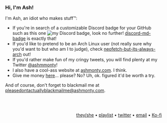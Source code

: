 ### Hi, I'm Ash!

I'm Ash, an idiot who makes stuff™:

- If you're in search of a customizable Discord badge for your GitHub such as this one ![my Discord badge](https://dcbadge.vercel.app/api/shield/406125028065804289?style=flat), look no further! [discord-md-badge](https://github.com/ashmonty/discord-md-badge) is exactly that!
- If you'd like to pretend to be an Arch Linux user (not really sure why you'd want to but who am I to judge), check [neofetch-but-its-always-arch](https://github.com/ashmonty/neofetch-but-its-always-arch) out!
- If you'd rather make fun of my cringy tweets, you will find plenty at my Twitter [@ashmmonty](https://twitter.com/ashmmonty)!
- I also have a cool-ass website at [ashmonty.com](https://www.ashmonty.com/). I think.
- Give me money [here](https://ko-fi.com/ashmonty)... please? No? Uh, ok. figured it'd be worth a try.

And of course, don't forget to blackmail me at [pleasedontactuallyblackmailme@ashmonty.com](mailto:pleasedontactuallyblackmailme@ashmonty.com).

<br />
<br />
<p align="right"><a target="_blank" href="https://en.pronouns.page/@ashmonty">they/she</a> • <a target="_blank" href="https://open.spotify.com/playlist/5rx5PZoWqEeaoivwz350Ki?si=9a4197f4dddb40f1">playlist</a> • <a target="_blank" href="https://twitter.com/ashmmonty">twitter</a> • <a target="_blank" href="mailto:hey@ashmonty.com">email</a> • <a target="_blank" href="https://ko-fi.com/ashmonty">Ko-fi</a></p>
